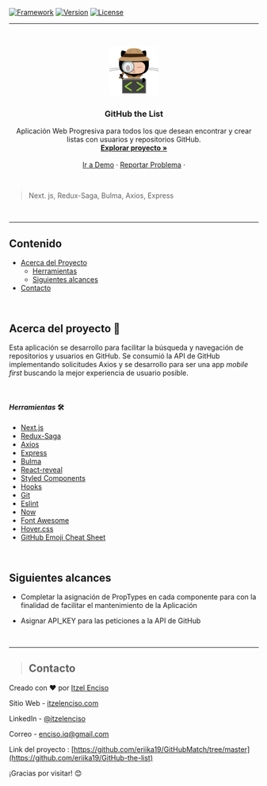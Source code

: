 [![Framework](https://img.shields.io/badge/Framework-Next.js-important?style=plastic)](https://travis-ci.org/badges/badgerbadgerbadger) [![Version](https://img.shields.io/badge/Version-v.2.1.1b-blueviolet?style=plastic)](https://rubygems.org/gems/badgerbadgerbadger) [![License](https://img.shields.io/:license-ISC-blue.svg?style=plastic)](http://badges.isc-license.org)

---

<br />
<p align="center">
  <a href="https://github-match.now.sh/">
    <img src="public/assets/logo.png" alt="Logo" width="100" height="100">
  </a>

  <h3 align="center">GitHub the List</h3>

  <p align="center">
Aplicación Web Progresiva para todos los que desean encontrar y crear listas con usuarios y repositorios GitHub.   <br />
    <a href="https://github.com/eriika19/GitHub-the-list"><strong>Explorar proyecto »</strong></a>
    <br />
    <br />
    <a href="https://github-the-list.now.sh">Ir a Demo</a>
    ·
    <a href="https://github.com/eriika19/GitHub-the-list/issues">Reportar Problema</a>
    ·
  </p>
  <br />
</p>
 
> Next. js, Redux-Saga, Bulma, Axios, Express

 <br />

---

## Contenido

- [Acerca del Proyecto](#acerca-del-proyecto)
  - [Herramientas](#_herramientas_)
  - [Siguientes alcances](#siguientes-alcances)
- [Contacto](#contacto)

 <br />

## Acerca del proyecto 🚀

Esta aplicación se desarrollo para facilitar la búsqueda y navegación de repositorios y usuarios en GitHub. Se consumió la API de GitHub implementando solicitudes Axios y se desarrollo para ser una app _mobile first_ buscando la mejor experiencia de usuario posible.

 <br />

#### *_Herramientas_* 🛠️

- [Next.js](https://github.com/zeit/next.js/)
- [Redux-Saga](https://github.com/bmealhouse/next-redux-saga)
- [Axios](https://github.com/axios/axios)
- [Express](https://expressjs.com/)
- [Bulma](https://bulma.io/)
- [React-reveal](https://www.react-reveal.com/)
- [Styled Components](https://www.styled-components.com/)
- [Hooks](https://es.reactjs.org/docs/hooks-intro.html)
- [Git](https://git-scm.com/)
- [Eslint](https://eslint.org/)
- [Now](https://zeit.co/)
- [Font Awesome](https://fontawesome.com)
- [Hover.css](https://ianlunn.github.io/Hover/)
- [GitHub Emoji Cheat Sheet](https://www.webpagefx.com/tools/emoji-cheat-sheet)

 <br />


## Siguientes alcances

- Completar la asignación de PropTypes en cada componente para con la finalidad de facilitar el mantenimiento de la Aplicación

- Asignar API_KEY para las peticiones a la API de GitHub
 <br />

---

 >## Contacto

Creado con ❤️ por [Itzel Enciso](https://github.com/eriika19)

Sitio Web - [itzelenciso.com](https://itzelenciso.com/)

LinkedIn - [@itzelenciso](https://www.linkedin.com/in/itzelenciso/)

Correo - enciso.iq@gmail.com

Link del proyecto : [https://github.com/eriika19/GitHubMatch/tree/master](https://github.com/eriika19/GitHub-the-list)

¡Gracias por visitar! 😊
